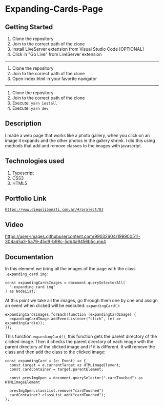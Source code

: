 # Expanding-Cards-Page

## Getting Started

1. Clone the repository
2. Join to the correct path of the clone
3. Install LiveServer extension from Visual Studio Code [OPTIONAL]
4. Click in "Go Live" from LiveServer extension

---

1. Clone the repository
2. Join to the correct path of the clone
3. Open index.html in your favorite navigator

---

1. Clone the repository
2. Join to the correct path of the clone
3. Execute: `yarn install`
4. Execute: `yarn dev`


## Description

I made a web page that works like a photo gallery, when you click on an image it expands and the other photos in the gallery shrink. I did this using methods that add and remove classes to the images with javascript.

## Technologies used

1. Typescript
2. CSS3
3. HTML5

## Portfolio Link

[`https://www.diegolibonati.com.ar/#/project/83`](https://www.diegolibonati.com.ar/#/project/83)

## Video

https://user-images.githubusercontent.com/99032604/198900511-304ad5a3-5a79-45d9-b98c-5db4a9456b5c.mp4

## Documentation

In this element we bring all the images of the page with the class `.expanding_card img`:

```
const expandingCardsImages = document.querySelectorAll(
  ".expanding_card img"
) as NodeList;
```

At this point we take all the images, go through them one by one and assign an event when clicked will be executed: `expandingCard()`:

```
expandingCardsImages.forEach(function (expandingCardImage) {
  expandingCardImage.addEventListener("click", (e) => expandingCard(e));
});
```

This function `expandingCard()`, this function gets the parent directory of the clicked image. Then it checks the parent directory of each image with the parent directory of the clicked image and if it is different. It will remove the class and then add the class to the clicked image:

```
const expandingCard = (e: Event) => {
  const target = e.currentTarget as HTMLImageElement;
  const cardContainer = target.parentElement;

  const prevImgOpen = document.querySelector(".cardTouched") as HTMLImageElement

  prevImgOpen.classList.remove("cardTouched")
  cardContainer?.classList.add("cardTouched");
};
```
